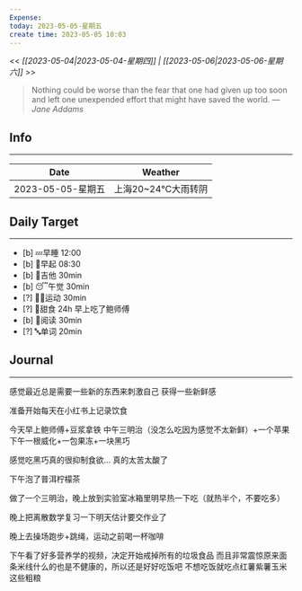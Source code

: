 ```yaml
---
Expense: 
today: 2023-05-05-星期五
create time: 2023-05-05 10:03
---
```


<< *[[2023-05-04|2023-05-04-星期四]] | [[2023-05-06|2023-05-06-星期六]]* >>


> Nothing could be worse than the fear that one had given up too soon and left one unexpended effort that might have saved the world.
> — <cite>Jane Addams</cite>


## Info
***
| Date        | Weather      | 
| ----------- | ------------ |
| 2023-05-05-星期五 |  上海20~24℃大雨转阴 |


## Daily Target 
***
- [b] 💤早睡   12:00
- [b] 🌅早起    08:30
- [b] 🎵吉他    30min
- [b] 😴午觉    30min
- [?] 🏃‍♀️运动    30min  
- [?] 🚫甜食    24h 早上吃了鲍师傅
- [b] 📖阅读    30min
- [?] 🔤单词    20min    


##  Journal
***

感觉最近总是需要一些新的东西来刺激自己
获得一些新鲜感

准备开始每天在小红书上记录饮食

今天早上鲍师傅+豆浆拿铁
中午三明治（没怎么吃因为感觉不太新鲜）+一个苹果
下午一根威化+一包果冻+一块黑巧

感觉吃黑巧真的很抑制食欲... 真的太苦太酸了

下午泡了普洱柠檬茶

做了一个三明治，晚上放到实验室冰箱里明早热一下吃（就热半个，不要吃多）

晚上把离散数学复习一下明天估计要交作业了

晚上去操场跑步+跳绳，运动之前喝一杯咖啡


下午看了好多营养学的视频，决定开始戒掉所有的垃圾食品
而且非常震惊原来面条米线什么的也是不健康的，所以还是好好吃饭吧
不想吃饭就吃点红薯紫薯玉米这些粗粮